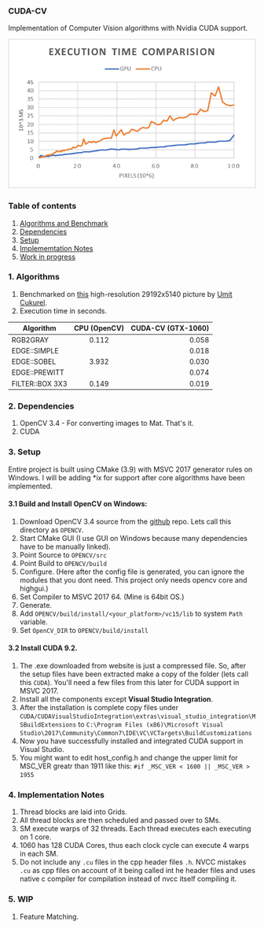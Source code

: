 ### CUDA-CV

Implementation of Computer Vision algorithms with Nvidia CUDA support.

![execution chart](comparision.png)

### Table of contents

1. [Algorithms and Benchmark](#1-algorithms) 
2. [Dependencies](#2-dependencies)
3. [Setup](#3-setup)
4. [Implememtation Notes](#4-implementation-notes)
5. [Work in progress](#5.-wip)

### 1. Algorithms

1. Benchmarked on [this](https://www.flickr.com/photos/142400284@N08/46146227131/in/pool-extremelylargepanoramas/) high-resolution 29192x5140 picture by [Umit Cukurel](https://www.flickr.com/photos/142400284@N08/).  
2. Execution time in seconds.

| Algorithm     | CPU (OpenCV)  | CUDA-CV (GTX-1060)    |
| ------------- |:-------------:| ---------------------:|
| RGB2GRAY      | 0.112 | 0.058 |
| EDGE::SIMPLE |  | 0.018 |
| EDGE::SOBEL | 3.932 | 0.030 |
| EDGE::PREWITT |  | 0.074 |
| FILTER::BOX 3X3 | 0.149 | 0.019 |



### 2. Dependencies

1. OpenCV 3.4 - For converting images to Mat. That's it.
2. CUDA 



### 3. Setup

Entire project is built using CMake (3.9) with MSVC 2017 generator rules on Windows. I will be adding *ix for support after core algorithms have been implemented. 

#### 3.1 Build and Install OpenCV on Windows:

1. Download OpenCV 3.4 source from the [github](https://github.com/opencv/opencv/releases/tag/3.4.4) repo. Lets call this directory as `OPENCV`.
2. Start CMake GUI (I use GUI on Windows because many dependencies have to be manually linked).
3. Point Source to `OPENCV/src`
4. Point Build to `OPENCV/build`
5. Configure. (Here after the config file is generated, you can ignore the modules that you dont need. This project only needs opencv core and highgui.)
6. Set Compiler to MSVC 2017 64. (Mine is 64bit OS.)
7. Generate.
8. Add `OPENCV/build/install/<your_platform>/vc15/lib` to system `Path` variable.
9. Set `OpenCV_DIR` to `OPENCV/build/install`

#### 3.2 Install CUDA 9.2.

1. The .exe downloaded from website is just a compressed file. So, after the setup files have been extracted make a copy of the folder (lets call this `CUDA`). You'll need a few files from this later for CUDA support in MSVC 2017.
2. Install all the components except __Visual Studio Integration__.
3. After the installation is complete copy files under `CUDA/CUDAVisualStudioIntegration\extras\visual_studio_integration\MSBuildExtensions` to `C:\Program Files (x86)\Microsoft Visual Studio\2017\Community\Common7\IDE\VC\VCTargets\BuildCustomizations`
4. Now you have successfully installed and integrated CUDA support in Visual Studio.
5. You might want to edit host_config.h and change the upper limit for MSC_VER greatr than 1911 like this: `#if _MSC_VER < 1600 || _MSC_VER > 1955`



### 4. Implementation Notes

1. Thread blocks are laid into Grids. 
2. All thread blocks are then scheduled and passed over to SMs.
3. SM execute warps of 32 threads. Each thread executes  each executing on 1 core.
4. 1060 has 128 CUDA Cores, thus each clock cycle can execute 4 warps in each SM.
5. Do not include any `.cu` files in the cpp header files `.h`. NVCC mistakes `.cu` as cpp files on account of it being called int he header files and uses native c compiler for compilation instead of nvcc itself compiling it.


### 5. WIP

1. Feature Matching.